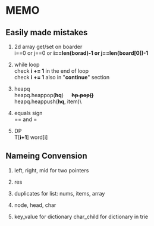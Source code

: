 # MEMO

## Easily made mistakes

1. 2d array get/set on boarder \
   i==0 or j==0 or __i==len(borad)-1 or j==len(board[0])-1__

2. while loop\
   check __i += 1__ in the end of loop\
   check __i += 1__ also in "__continue__" section

3. heapq\
   heapq.heappop(__hq__)  &emsp;  ~~__hp.pop()__~~ \
   heapq.heappush(__hq__, item)\
   
4. equals sign\
   ==  and = 

5. DP\
   T\[__i+1__]  word[i]


## Nameing Convension

1. left, right, mid for two pointers

2. res

3. duplicates for list: nums, items, array

4. node, head, char

3. key_value for dictionary
   char_child for dictionary in trie

